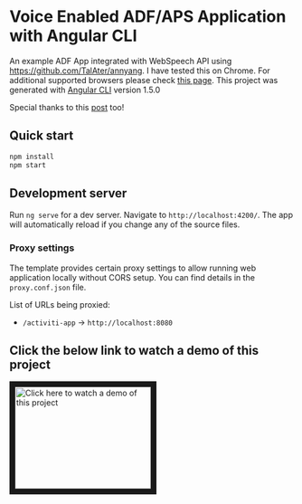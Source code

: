 # Voice Enabled ADF/APS Application with Angular CLI
An example ADF App integrated with WebSpeech API using https://github.com/TalAter/annyang. I have tested this on Chrome. For additional supported browsers please check [this page](https://github.com/TalAter/annyang/blob/master/docs/FAQ.md#which-browsers-are-supported). This project was generated with [Angular CLI](https://github.com/angular/angular-cli) version 1.5.0

Special thanks to this [post](https://auth0.com/blog/rxjs-advanced-tutorial-with-angular-web-speech-part-1/) too!

## Quick start

```sh
npm install
npm start
```

## Development server

Run `ng serve` for a dev server. Navigate to `http://localhost:4200/`. The app will automatically reload if you change any of the source files.

### Proxy settings

The template provides certain proxy settings to allow running web application locally without CORS setup.
You can find details in the `proxy.conf.json` file.

List of URLs being proxied:

- `/activiti-app` -> `http://localhost:8080`

## Click the below link to watch a demo of this project
<a href="http://www.youtube.com/watch?feature=player_embedded&v=U2085EEUdo4" target="_blank"><img src="https://img.youtube.com/vi/U2085EEUdo4/0.jpg" alt="Click here to watch a demo of this project" width="240" height="180" border="10" /></a>